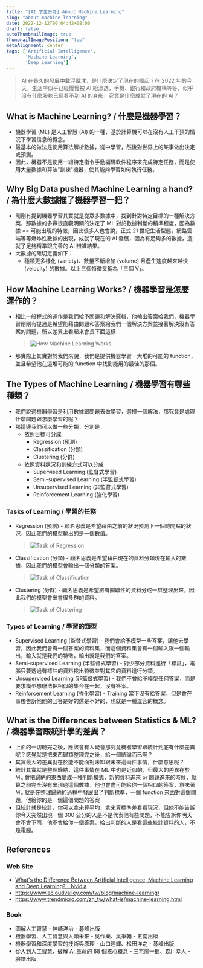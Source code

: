 ```yaml
---
title: "[AI 求生日誌] About Machine Learning"
slug: "about-machine-learning"
date: 2022-12-12T00:04:42+08:00
draft: false
autoThumbnailImage: true
thumbnailImagePosition: "top"
metaAlignment: center
tags: ['Artificial Intelligence',
       'Machine Learning',
       'Deep Learning']
---
```

> AI 在長久的發展中載浮載沈，是什麼決定了現在的崛起？在 2022 年的今天，生活中似乎已經慢慢被 AI 給滲透，手機、銀行和政府機構等等，似乎沒有什麼服務已經看不到 AI 的身影，究竟是什麼成就了現在的 AI？
<!--more-->

## What is Machine Learning? / 什麼是機器學習？
* 機器學習 (ML) 是人工智慧 (AI) 的一種，基於計算機可以在沒有人工干預的情況下學習信息的概念。
* 最基本的做法是使用算法解析數據，從中學習，然後對世界上的某事做出決定或預測。
* 因此，機器不是使用一組特定指令手動編碼軟件程序來完成特定任務，而是使用大量數據和算法"訓練"機器，使其能夠學習如何執行任務。

## Why Big Data pushed Machine Learning a hand? / 為什麼大數據推了機器學習一把？
* 剛剛有提到機器學習其實就是從眾多數據中，找到針對特定目標的一種解決方案，那數據的多寡很直觀明顯的決定了 ML 對於數據判斷的精準程度，因為數據 == 可能出現的特徵，因此很多人也會說，正式 21 世紀生活型態，網路雲端等等爆炸性數據的出現，成就了現在的 AI 發展，因為有足夠多的數據，造就了足夠精準跟完善的 AI 辨識結果。
* 大數據的確切定義如下：
	* 種類更多樣化 (variety)、數量不斷增加 (volume) 且產生速度越來越快 (velocity) 的數據。以上三個特徵又稱為「三個 V」。

## How Machine Learning Works? / 機器學習是怎麼運作的？
* 相比一般程式的運作是我們給予問題和解決邏輯，他輸出答案給我們，機器學習剛剛有提過是希望能藉由問題和答案給我們一個解決方案並接著解決沒有答案的問題，所以差異上看起來會長下面這樣
    > ![How Machine Learning Works](https://blog.crazyfirelee.tw/images/how-machine-learning-works.png)
* 那實際上其實對於我們來說，我們是提供機器學習一大堆的可能的 function，並且希望他在這堆可能的 function 中找到能用的最佳的那個。

## The Types of Machine Learning / 機器學習有哪些種類？
* 我們說過機器學習是利用數據跟問題去做學習，選擇一個解法，那究竟是處理什麼問題跟怎麼學習的呢？
* 那這邊我們可以做一些分類，分別是，
    * 依照目標可分成
        * Regression (預測)
        * Classification (分類)
        * Clustering (分群)
    * 依照資料狀況和訓練方式可以分成
        * Supervised Learning (監督式學習)
        * Semi-supervised Learning (半監督式學習)
        * Unsupervised Learning (非監督式學習)
        * Reinforcement Learning (強化學習)

### Tasks of Learning / 學習的任務
* Regression (預測) - 顧名思義是希望藉由之前的狀況預測下一個時間點的狀況，因此我們的模型輸出的是一個數值。
    > ![Task of Regression](https://blog.crazyfirelee.tw/images/task-regression.png)
* Classification (分類) - 顧名思義是希望藉由現在的資料分類現在輸入的數據，因此我們的模型會輸出一個分類的答案。
    > ![Task of Classification](https://blog.crazyfirelee.tw/images/task-classification.png)
* Clustering (分群) - 顧名思義是希望將有關聯性的資料分成一群整理出來，因此我們的模型會出書很多群的資料。
    > ![Task of Clustering](https://blog.crazyfirelee.tw/images/task-clustering.png)

### Types of Learning / 學習的類型
* Supervised Learning (監督式學習) - 我們會給予模型一些答案，讓他去學習，因此我們會有一個答案的資料集，而這個資料集會有一個輸入跟一個輸出，輸入就是我們的特徵，輸出就是我們的答案。
* Semi-supervised Learning (半監督式學習) - 對少部分資料進行「標註」，電腦只要透過有標註的資料找出特徵並對其它的資料進行分類。
* Unsupervised Learning (非監督式學習) - 我們不會給予模型任何答案，而是要求模型想辦法把相似的集合在一起，沒有答案。
* Reinforcement Learning (強化學習) - Training 當下沒有給答案，但是會在事後告訴他他的回答是好的還是不好的，也就是一種混合的概念。

## What is the Differences between Statistics & ML? / 機器學習跟統計學的差異？
* 上面的一切聽完之後，應該會有人疑會那究竟機器學習跟統計到底有什麼差異呢？感覺就是把東西歸類整理完之後，給一個結論而已啊？
* 其實最大的差異就在於能不能面對未知跟未來這兩件事情，什麼意思呢？
* 統計其實就是整理歸納，這件事情在 ML 中也是近似的，但最大的差異在於 ML 會把歸納的東西變成一種判斷模式，新的資料進來 or 問題進來的時候，就算之前完全沒有出現過這個數據，他也會盡可能給你一個相似的答案，意味著 ML 就是在整理歸納的過程中發展出了判斷標準，一個 function 來面對這個問題，他給你的是一個這個問題的答案
* 但統計就是統計，你可以拿來算平均，拿來算標準差看看現況，但他不能告訴你今天突然出現一個 300 公分的人是不是代表他有些問題，不能告訴你明天會不會下雨，他不會給你一個答案，給出判斷的人是看這些統計資料的人，不是電腦。

## References

### Web Site
* [What's the Difference Between Artificial Intelligence, Machine Learning and Deep Learning? - Nvidia](https://blogs.nvidia.com/blog/2016/07/29/whats-difference-artificial-intelligence-machine-learning-deep-learning-ai/)
* https://www.ecloudvalley.com/tw/blog/machine-learning/
* https://www.trendmicro.com/zh_tw/what-is/machine-learning.html

### Book
* 圖解人工智慧 - 神崎洋治 - 碁峰出版
* 機器學習、人工智慧與人類未來 - 吳作樂、吳秉翰 - 五南出版
* 機器學習和深度學習的技術與原理 - 山口達輝、松田洋之 - 碁峰出版
* 從人到人工智慧，破解 AI 革命的 68 個核心概念 - 三宅陽一郎、森川幸人 - 臉譜出版

